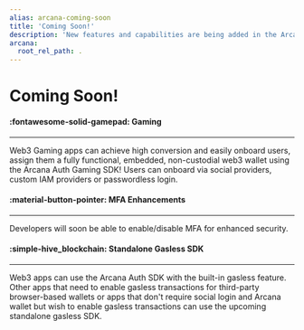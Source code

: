 ```yaml
---
alias: arcana-coming-soon
title: 'Coming Soon!'
description: 'New features and capabilities are being added in the Arcana Auth solution every day! List of upcoming product features for Web3 app developers.'
arcana:
  root_rel_path: .
---
```


# Coming Soon!

<div class="grid card_container" markdown>
  <div class="cards" markdown>
  <div class="card" markdown><h4><b>:fontawesome-solid-gamepad: Gaming</b></h4><hr><p>Web3 Gaming apps can achieve high conversion and easily onboard users, assign them a fully functional, embedded, non-custodial web3 wallet using the Arcana Auth Gaming SDK! Users can onboard via social providers, custom IAM providers or passwordless login.</p></div>
  <div class="card" markdown><h4><b>:material-button-pointer: MFA Enhancements</b></h4><hr><p>Developers will soon be able to enable/disable MFA for enhanced security.</p></div>
  <div class="card" markdown><h4><b>:simple-hive_blockchain: Standalone Gasless SDK</b></h4><hr><p>Web3 apps can use the Arcana Auth SDK with the built-in gasless feature. Other apps that need to enable gasless transactions for third-party browser-based wallets or apps that don't require social login and Arcana wallet but wish to enable gasless transactions can use the upcoming standalone gasless SDK.</p></div>
  </div>
</div>